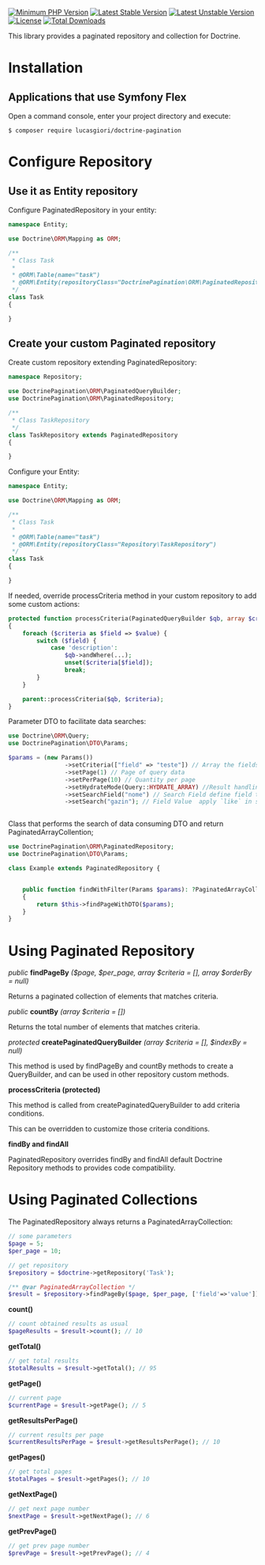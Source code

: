 
[![Minimum PHP Version](https://img.shields.io/badge/php-%5E7.1-blue)](https://php.net/)
[![Latest Stable Version](https://poser.pugx.org/kadudutra/doctrine-pagination/v/stable.svg)](https://packagist.org/packages/kadudutra/doctrine-pagination)
[![Latest Unstable Version](https://poser.pugx.org/kadudutra/doctrine-pagination/v/unstable.svg)](https://packagist.org/packages/kadudutra/doctrine-pagination)
[![License](https://poser.pugx.org/kadudutra/doctrine-pagination/license.svg)](https://packagist.org/packages/kadudutra/doctrine-pagination)
[![Total Downloads](https://poser.pugx.org/kadudutra/doctrine-pagination/downloads)](https://packagist.org/packages/kadudutra/doctrine-pagination)

This library provides a paginated repository and collection for Doctrine.

# Installation

## Applications that use Symfony Flex

Open a command console, enter your project directory and execute:

```console
$ composer require lucasgiori/doctrine-pagination
```

# Configure Repository

## Use it as Entity repository

Configure PaginatedRepository in your entity:

```php
namespace Entity;

use Doctrine\ORM\Mapping as ORM;

/**
 * Class Task
 *
 * @ORM\Table(name="task")
 * @ORM\Entity(repositoryClass="DoctrinePagination\ORM\PaginatedRepository")
 */
class Task
{

}
```

## Create your custom Paginated repository

Create custom repository extending PaginatedRepository:

```php
namespace Repository;

use DoctrinePagination\ORM\PaginatedQueryBuilder;
use DoctrinePagination\ORM\PaginatedRepository;

/**
 * Class TaskRepository
 */
class TaskRepository extends PaginatedRepository
{

}
```

Configure your Entity:

```php
namespace Entity;

use Doctrine\ORM\Mapping as ORM;

/**
 * Class Task
 *
 * @ORM\Table(name="task")
 * @ORM\Entity(repositoryClass="Repository\TaskRepository")
 */
class Task
{

}
```

If needed, override processCriteria method in your custom repository to add some custom actions:

```php
protected function processCriteria(PaginatedQueryBuilder $qb, array $criteria)
{
    foreach ($criteria as $field => $value) {
        switch ($field) {
            case 'description':
                $qb->andWhere(...);
                unset($criteria[$field]);
                break;
        }
    }

    parent::processCriteria($qb, $criteria);
}
```

Parameter DTO to facilitate data searches:

```php
use Doctrine\ORM\Query;
use DoctrinePagination\DTO\Params;

$params = (new Params())
                ->setCriteria(["field" => "teste"]) // Array the fields and values to apply filter in sql
                ->setPage(1) // Page of query data
                ->setPerPage(10) // Quantity per page
                ->setHydrateMode(Query::HYDRATE_ARRAY) //Result handling mode
                ->setSearchField("nome") // Search Field define field to apply `like` of sql
                ->setSearch("gazin"); // Field Value  apply `like` in sql



```

Class that performs the search of data consuming DTO and return PaginatedArrayCollention;

```php
use DoctrinePagination\ORM\PaginatedRepository;
use DoctrinePagination\DTO\Params;

class Example extends PaginatedRepository {


    public function findWithFilter(Params $params): ?PaginatedArrayCollection
    {
        return $this->findPageWithDTO($params);
    }
}
```

# Using Paginated Repository

*public* **findPageBy** *($page, $per_page, array $criteria = [], array $orderBy = null)*

Returns a paginated collection of elements that matches criteria.

*public* **countBy** *(array $criteria = [])*

Returns the total number of elements that matches criteria.

*protected* **createPaginatedQueryBuilder** *(array $criteria = [], $indexBy = null)*

This method is used by findPageBy and countBy methods to create a QueryBuilder, and can be used in
 other repository custom methods.

**processCriteria (protected)**

This method is called from createPaginatedQueryBuilder to add criteria conditions.

This can be overridden to customize those criteria conditions.

**findBy and findAll**

PaginatedRepository overrides findBy and findAll default Doctrine Repository methods to provides
 code compatibility.

# Using Paginated Collections

The PaginatedRepository always returns a PaginatedArrayCollection:

```php
// some parameters
$page = 5;
$per_page = 10;

// get repository
$repository = $doctrine->getRepository('Task');

/** @var PaginatedArrayCollection */
$result = $repository->findPageBy($page, $per_page, ['field'=>'value']);
```

**count()**

```php
// count obtained results as usual
$pageResults = $result->count(); // 10
```

**getTotal()**

```php
// get total results
$totalResults = $result->getTotal(); // 95
```

**getPage()**

```php
// current page
$currentPage = $result->getPage(); // 5
```

**getResultsPerPage()**

```php
// current results per page
$currentResultsPerPage = $result->getResultsPerPage(); // 10
```

**getPages()**

```php
// get total pages
$totalPages = $result->getPages(); // 10
```

**getNextPage()**

```php
// get next page number
$nextPage = $result->getNextPage(); // 6
```

**getPrevPage()**

```php
// get prev page number
$prevPage = $result->getPrevPage(); // 4
```

